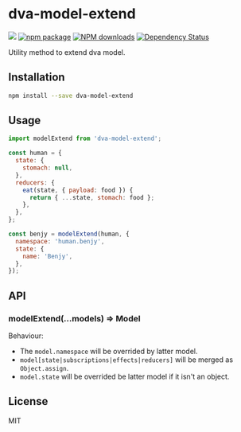 # dva-model-extend

[![](https://img.shields.io/travis/dvajs/dva-model-extend.svg?style=flat-square)](https://travis-ci.org/dvajs/dva-model-extend)
[![npm package](https://img.shields.io/npm/v/dva-model-extend.svg?style=flat-square)](https://www.npmjs.org/package/dva-model-extend)
[![NPM downloads](http://img.shields.io/npm/dm/dva-model-extend.svg?style=flat-square)](https://npmjs.org/package/dva-model-extend)
[![Dependency Status](https://david-dm.org/dvajs/dva-model-extend.svg?style=flat-square)](https://david-dm.org/dvajs/dva-model-extend)

Utility method to extend dva model.

## Installation

```bash
npm install --save dva-model-extend
```

## Usage

````js
import modelExtend from 'dva-model-extend';

const human = {
  state: {
    stomach: null,
  },
  reducers: {
    eat(state, { payload: food }) {
      return { ...state, stomach: food };
    },
  },
};

const benjy = modelExtend(human, {
  namespace: 'human.benjy',
  state: {
    name: 'Benjy',
  },
});
````

## API

### modelExtend(...models) => Model

Behaviour:
* The `model.namespace` will be overrided by latter model.
* `model[state|subscriptions|effects|reducers]` will be merged as `Object.assign`.
* `model.state` will be overrided be latter model if it isn't an object.

## License

MIT
